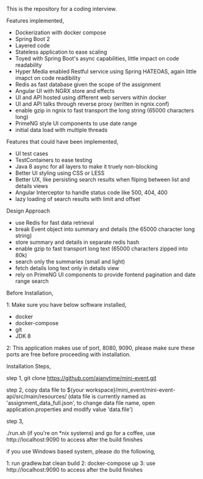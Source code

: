 This is the repository for a coding interview.

Features implemented,

- Dockerization with docker compose
- Spring Boot 2
- Layered code
- Stateless application to ease scaling
- Toyed with Spring Boot's async capabilities, little impact on code readability
- Hyper Media enabled Restful service using Spring HATEOAS, again little imapct on code readibility
- Redis as fast database given the scope of the assignment
- Angular UI with NGRX store and effects
- UI and API hosted using different web servers within docker
- UI and API talks through reverse proxy (written in ngnix.conf)
- enable gzip in ngnix to fast transport the long string (65000 characters long)
- PrimeNG style UI components to use date range
- initial data load with multiple threads

Features that could have been implemented,

- UI test cases
- TestContainers to ease testing
- Java 8 async for all layers to make it truely non-blocking
- Better UI styling using CSS or LESS
- Better UX, like persisting search results when fliping between list and details views
- Angular Interceptor to handle status code like 500, 404, 400
- lazy loading of search results with limit and offset

Design Approach

- use Redis for fast data retrieval
- break Event object into summary and details (the 65000 character long string)
- store summary and details in separate redis hash
- enable gzip to fast transport long text (65000 characters zipped into 80k)
- search only the summaries (small and light)
- fetch details long text only in details view
- rely on PrimeNG UI components to provide fontend pagination and date range search


Before Installation,

1: Make sure you have below software installed,
 - docker
 - docker-compose 
 - git
 - JDK 8
 
2: This application makes use of port, 8080, 9090, please make sure these ports are free before proceeding with installation.


Installation Steps,

step 1,
git clone https://github.com/ajanytime/mini-event.git

step 2,
copy data file to  ${your workspace}/mini_event/mini-event-api/src/main/resources/
(data file is currently named as 'assignment_data_full.json', to change data file name, open application.properties and modify value 'data.file')

step 3,

./run.sh (if you're on *nix systems) and go for a coffee, use http://localhost:9090 to access after the build finishes

if you use Windows based system, please do the following,

1: run gradlew.bat clean build 
2: docker-compose up
3: use http://localhost:9090 to access after the build finishes

